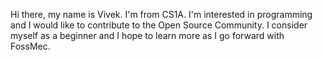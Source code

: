 Hi there, my name is Vivek. I'm from CS1A. I'm interested in programming and
I would like to contribute to the Open Source Community. I consider myself 
as a beginner and I hope to learn more as I go forward with FossMec. 
